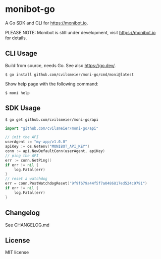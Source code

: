# monibot-go

A Go SDK and CLI for <https://monibot.io>.

PLEASE NOTE: Monibot is still under development, visit <https://monibot.io> for details.

## CLI Usage

Build from source, needs Go. See also <https://go.dev/>.

    $ go install github.com/cvilsmeier/moni-go/cmd/moni@latest

Show help page with the following command:

    $ moni help

## SDK Usage

    $ go get github.com/cvilsmeier/moni-go/api

```go
import "github.com/cvilsmeier/moni-go/api"

// init the API
userAgent := "my-app/v1.0.0"
apiKey := os.Getenv("MONIBOT_API_KEY")
conn := api.NewDefaultConn(userAgent, apiKey)
// ping the API
err := conn.GetPing()
if err != nil {
    log.Fatal(err)
}
// reset a watchdog
err = conn.PostWatchdogReset("9f9f679a44f5f7a0486817ed524c9791")
if err != nil {
    log.Fatal(err)
}
```

## Changelog

See CHANGELOG.md

## License

MIT license